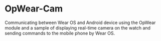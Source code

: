 # OpWear-Cam
 Communicating between Wear OS and Android device using the OpWear module and a sample of displaying real-time camera on the watch and sending commands to the mobile phone by Wear OS.
